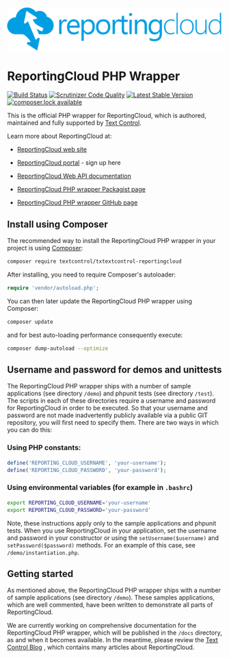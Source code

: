 ![Logo](./media/rc_logo_512.png)

# ReportingCloud PHP Wrapper

[![Build Status](https://travis-ci.org/TextControl/txtextcontrol-reportingcloud-php.svg)](https://travis-ci.org/TextControl/txtextcontrol-reportingcloud-php)
[![Scrutinizer Code Quality](https://scrutinizer-ci.com/g/TextControl/txtextcontrol-reportingcloud-php/badges/quality-score.png?b=master)](https://scrutinizer-ci.com/g/TextControl/txtextcontrol-reportingcloud-php/?branch=master)
[![Latest Stable Version](https://poser.pugx.org/textcontrol/txtextcontrol-reportingcloud/v/stable)](https://packagist.org/packages/textcontrol/txtextcontrol-reportingcloud)
[![composer.lock available](https://poser.pugx.org/textcontrol/txtextcontrol-reportingcloud/composerlock)](https://packagist.org/packages/textcontrol/txtextcontrol-reportingcloud)

This is the official PHP wrapper for ReportingCloud, which is authored, maintained and fully supported by [Text Control](http://www.textcontrol.com).

Learn more about ReportingCloud at:
 
* [ReportingCloud web site](http://www.reporting.cloud/)
 
* [ReportingCloud portal](https://portal.reporting.cloud/) - sign up here 

* [ReportingCloud Web API documentation](https://portal.reporting.cloud/Documentation/Reference/)

* [ReportingCloud PHP wrapper Packagist page](https://packagist.org/packages/textcontrol/txtextcontrol-reportingcloud)

* [ReportingCloud PHP wrapper GitHub page](https://github.com/TextControl/txtextcontrol-reportingcloud-php)


## Install using Composer

The recommended way to install the ReportingCloud PHP wrapper in your project is using [Composer](http://getcomposer.org):

```bash
composer require textcontrol/txtextcontrol-reportingcloud
```

After installing, you need to require Composer's autoloader:

```php
require 'vendor/autoload.php';
```

You can then later update the ReportingCloud PHP wrapper using Composer:

```bash
composer update
```

and for best auto-loading performance consequently execute:

```bash
composer dump-autoload --optimize
```


## Username and password for demos and unittests

The ReportingCloud PHP wrapper ships with a number of sample applications (see directory `/demo`) and phpunit tests (see directory `/test`). The scripts in each of these directories require a username and password for ReportingCloud in order to be executed. So that your username and password are not made inadvertently publicly available via a public GIT repository, you will first need to specify them. There are two ways in which you can do this:

### Using PHP constants:

```php
define('REPORTING_CLOUD_USERNAME', 'your-username');
define('REPORTING_CLOUD_PASSWORD', 'your-password');
```

### Using environmental variables (for example in `.bashrc`)

```bash
export REPORTING_CLOUD_USERNAME='your-username'
export REPORTING_CLOUD_PASSWORD='your-password'
```

Note, these instructions apply only to the sample applications and phpunit tests. When you use ReportingCloud in your application, set the username and password in your constructor or using the `setUsername($username)` and `setPassword($password)` methods. For an example of this case, see `/demo/instantiation.php`.


## Getting started

As mentioned above, the ReportingCloud PHP wrapper ships with a number of sample applications (see directory `/demo`). These samples applications, which are well commented, have been written to demonstrate all parts of ReportingCloud.

We are currently working on comprehensive documentation for the ReportingCloud PHP wrapper, which will be published in the `/docs` directory, as and when it becomes available. In the meantime, please review the [Text Control Blog](http://www.textcontrol.com/en_US/blog/tags/reportingcloud/) , which contains many articles about ReportingCloud. 